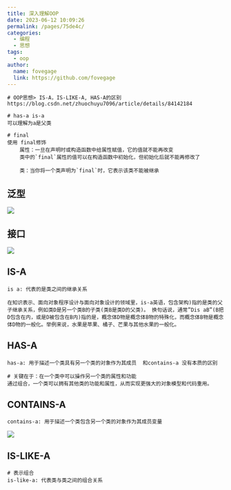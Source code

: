 ```yaml
---
title: 深入理解OOP
date: 2023-06-12 10:09:26
permalink: /pages/75de4c/
categories:
  - 编程
  - 思想
tags:
  - oop
author:
  name: fovegage
  link: https://github.com/fovegage
---
```


```
# OOP思想> IS-A，IS-LIKE-A, HAS-A的区别
https://blog.csdn.net/zhuochuyu7096/article/details/84142184

# has-a is-a
可以理解为a是父类

# final
使用 final修饰  
	属性：一旦在声明时或构造函数中给属性赋值，它的值就不能再改变
	类中的`final`属性的值可以在构造函数中初始化，但初始化后就不能再修改了
	
	类：当你将一个类声明为`final`时，它表示该类不能被继承
```

## 泛型

![](https://obsidian-foveagge.oss-cn-beijing.aliyuncs.com/blog/5DCbmS.png)

## 接口

![](https://obsidian-foveagge.oss-cn-beijing.aliyuncs.com/blog/fb0OXO.png)

## IS-A

```
is a: 代表的是类之间的继承关系

在知识表示、面向对象程序设计与面向对象设计的领域里，is-a英语，包含架构)指的是类的父子继承关系，例如类D是另一个类B的子类(类B是类D的父类)。 换句话说，通常”Dis aB”(B把D包含在内，或是D被包含在B内)指的是，概念体D物是概念体B物的特殊化，而概念体B物是概念体D物的一般化。举例来说，水果是苹果、橘子、芒果与其他水果的一般化。

```

## HAS-A

```
has-a: 用于描述一个类具有另一个类的对象作为其成员  和contains-a 没有本质的区别

# 关键在于：在一个类中可以操作另一个类的属性和功能
通过组合，一个类可以拥有其他类的功能和属性，从而实现更强大的对象模型和代码重用。
```

## CONTAINS-A

```
contains-a: 用于描述一个类包含另一个类的对象作为其成员变量
```

![](https://obsidian-foveagge.oss-cn-beijing.aliyuncs.com/blog/S0sVLm.png)

## IS-LIKE-A

```
# 表示组合
is-like-a: 代表类与类之间的组合关系
```
